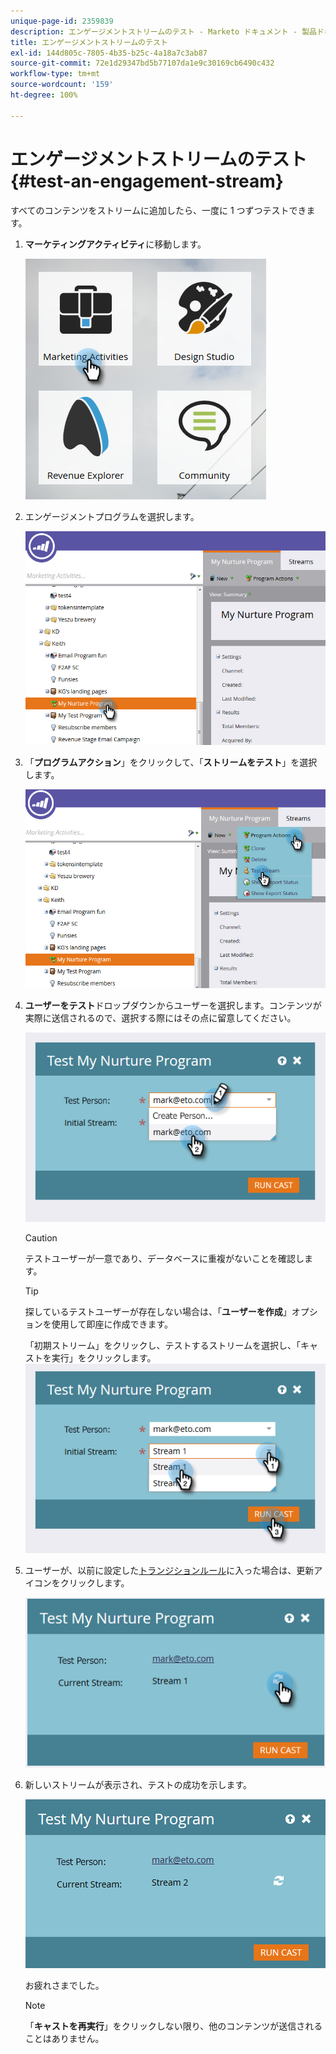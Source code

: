 ```yaml
---
unique-page-id: 2359839
description: エンゲージメントストリームのテスト - Marketo ドキュメント - 製品ドキュメント
title: エンゲージメントストリームのテスト
exl-id: 144d805c-7805-4b35-b25c-4a18a7c3ab87
source-git-commit: 72e1d29347bd5b77107da1e9c30169cb6490c432
workflow-type: tm+mt
source-wordcount: '159'
ht-degree: 100%

---
```


# エンゲージメントストリームのテスト {#test-an-engagement-stream}

すべてのコンテンツをストリームに追加したら、一度に 1 つずつテストできます。

1. **マーケティングアクティビティ**&#x200B;に移動します。

   ![](assets/one.png)

1. エンゲージメントプログラムを選択します。

   ![](assets/two.png)

1. 「**プログラムアクション**」をクリックして、「**ストリームをテスト**」を選択します。

   ![](assets/three.png)

1. **ユーザーをテスト**&#x200B;ドロップダウンからユーザーを選択します。コンテンツが実際に送信されるので、選択する際にはその点に留意してください。

   ![](assets/four-rubix.png)

   >[!CAUTION]
   >
   >テストユーザーが一意であり、データベースに重複がないことを確認します。

   >[!TIP]
   >
   >探しているテストユーザーが存在しない場合は、「**ユーザーを作成**」オプションを使用して即座に作成できます。

   「初期ストリーム」をクリックし、テストするストリームを選択し、「キャストを実行」をクリックします。
   ![](assets/five-rubiks.png)

1. ユーザーが、以前に設定した[トランジションルール](/help/marketo/product-docs/email-marketing/drip-nurturing/engagement-program-streams/transition-people-between-engagement-streams.md)に入った場合は、更新アイコンをクリックします。

   ![](assets/six-rubiks.png)

1. 新しいストリームが表示され、テストの成功を示します。

   ![](assets/seven-rubiks.png)

   お疲れさまでした。

   >[!NOTE]
   >
   >「**キャストを再実行**」をクリックしない限り、他のコンテンツが送信されることはありません。
